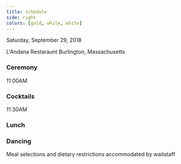 ```yaml
---
title: schedule
side: right
colors: [gold, white, white]
---
```


Saturday, September 29, 2018

L'Andana Restaraunt
Burlington, Massachusetts


### Ceremony
11:00AM

### Cocktails

11:30AM

###  Lunch


### Dancing

Meal selections and dietary restrictions accommodated by waitstaff
